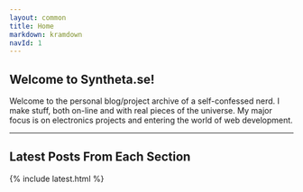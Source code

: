 ```yaml
---
layout: common
title: Home
markdown: kramdown
navId: 1
---
```


## Welcome to Syntheta.se!

Welcome to the personal blog/project archive of a self-confessed nerd. I make stuff, both on-line and with real pieces of the universe. My major focus is on electronics projects and entering the world of web development.

<hr>

## Latest Posts From Each Section

{% include latest.html %}
